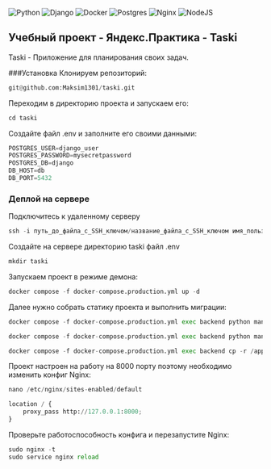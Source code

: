 ![Python](https://img.shields.io/badge/python-3670A0?style=for-the-badge&logo=python&logoColor=ffdd54) ![Django](https://img.shields.io/badge/django-%23092E20.svg?style=for-the-badge&logo=django&logoColor=white) ![Docker](https://img.shields.io/badge/docker-%230db7ed.svg?style=for-the-badge&logo=docker&logoColor=white) ![Postgres](https://img.shields.io/badge/postgres-%23316192.svg?style=for-the-badge&logo=postgresql&logoColor=white) ![Nginx](https://img.shields.io/badge/nginx-%23009639.svg?style=for-the-badge&logo=nginx&logoColor=white) ![NodeJS](https://img.shields.io/badge/node.js-6DA55F?style=for-the-badge&logo=node.js&logoColor=white)

## Учебный проект - Яндекс.Практика - Taski
Taski - Приложение для планирования своих задач.

###Установка
Клонируем репозиторий:
```python
git@github.com:Maksim1301/taski.git
```
Переходим в директорию проекта и запускаем его:
```python
cd taski
```
Создайте файл .env и заполните его своими данными:
```python
POSTGRES_USER=django_user
POSTGRES_PASSWORD=mysecretpassword
POSTGRES_DB=django
DB_HOST=db
DB_PORT=5432
```
### Деплой на сервере
Подключитесь к удаленному серверу

```python
ssh -i путь_до_файла_с_SSH_ключом/название_файла_с_SSH_ключом имя_пользователя@ip_адрес_сервера 
```
Создайте на сервере директорию taski файл .env 

```python
mkdir taski
```

Запускаем проект в режиме демона:
```python
docker compose -f docker-compose.production.yml up -d
```
Далее нужно собрать статику проекта и выполнить миграции:
```python
docker compose -f docker-compose.production.yml exec backend python manage.py migrate

docker compose -f docker-compose.production.yml exec backend python manage.py collectstatic

docker compose -f docker-compose.production.yml exec backend cp -r /app/collected_static/. /backend_static/static/
```
Проект настроен на работу на 8000 порту поэтому необходимо изменить конфиг Nginx:
```python
nano /etc/nginx/sites-enabled/default
```
```python
location / {
    proxy_pass http://127.0.0.1:8000;
}
```
Проверьте работоспособность конфига и перезапустите Nginx:

```python
sudo nginx -t 
sudo service nginx reload
```